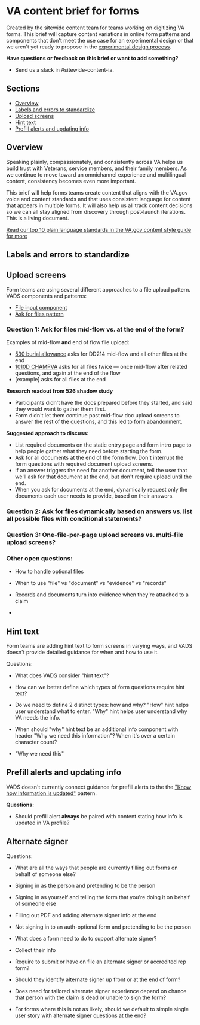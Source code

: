 # VA content brief for forms

Created by the sitewide content team for teams working on digitizing VA forms. This brief will capture content variations in online form patterns and components that don't meet the use case for an experimental design or that we aren't yet ready to propose in the [experimental design process](https://design.va.gov/about/contributing-to-the-design-system/experimental-components-and-patterns).

**Have questions or feedback on this brief or want to add something?**
- Send us a slack in #sitewide-content-ia.

## Sections

- [Overview](#overview)
- [Labels and errors to standardize](#labels-and-errors-to-standardize)
- [Upload screens](#upload-screens)
- [Hint text](#hint-text)
- [Prefill alerts and updating info](#prefill-alerts-and-updating-info)

## Overview

Speaking plainly, compassionately, and consistently across VA helps us build trust with Veterans, service members, and their family members. As we continue to move toward an omnichannel experience and multilingual content, consistency becomes even more important.  

This brief will help forms teams create content that aligns with the VA.gov voice and content standards and that uses consistent language for content that appears in multiple forms. It will also help us all track content decisions so we can all stay aligned from discovery through post-launch iterations. This is a living document. 

[Read our top 10 plain language standards in the VA.gov content style guide for more](https://design.va.gov/content-style-guide/content-principles/plain-language)

## Labels and errors to standardize


## Upload screens
Form teams are using several different approaches to a file upload pattern. 
VADS components and patterns:
- [File input component](https://design.va.gov/components/form/file-input)
- [Ask for files pattern](https://design.va.gov/patterns/ask-users-for/files)

### Question 1: Ask for files mid-flow vs. at the end of the form?
Examples of mid-flow **and** end of flow file upload: 
- [530 burial allowance](https://www.figma.com/file/jpJQSCKiGegacdW4RH5uQB/Burial-530-2024-Updates-MVP?type=design&node-id=0-3489&mode=design&t=jg5rnADWwfXSZwQS-0) asks for DD214 mid-flow and all other files at the end
- [1010D CHAMPVA](https://www.figma.com/file/HVQQBvkS9DJlNVehCwva4m/10-10d-Midpoint-Review?type=design&node-id=0-1&mode=design&t=nxuvEX0dZ9CSwBQe-0) asks for all files twice — once mid-flow after related questions, and again at the end of the flow
- [example] asks for all files at the end

**Research readout from 526 shadow study**
- Participants didn't have the docs prepared before they started, and said they would want to gather them first.
- Form didn't let them continue past mid-flow doc upload screens to answer the rest of the questions, and this led to form abandonment.

**Suggested approach to discuss:** 
- List required documents on the static entry page and form intro page to help people gather what they need before starting the form.
- Ask for all documents at the end of the form flow. Don't interrupt the form questions with required document upload screens.
- If an answer triggers the need for another document, tell the user that we'll ask for that document at the end, but don't require upload until the end.
- When you ask for documents at the end, dynamically request only the documents each user needs to provide, based on their answers.

### Question 2: Ask for files dynamically based on answers vs. list all possible files with conditional statements?

### Question 3: One-file-per-page upload screens vs. multi-file upload screens?

### Other open questions:
- How to handle optional files
- When to use "file" vs "document" vs "evidence" vs "records"

- Records and documents turn into evidence when they're attached to a claim
- 

## Hint text
Form teams are adding hint text to form screens in varying ways, and VADS doesn't provide detailed guidance for when and how to use it.

Questions:
- What does VADS consider "hint text"?
- How can we better define which types of form questions require hint text?
- Do we need to define 2 distinct types: how and why? "How" hint helps user understand what to enter. "Why" hint helps user understand why VA needs the info.
- When should "why" hint text be an additional info component with header "Why we need this information"? When it's over a certain character count?

- "Why we need this" 

## Prefill alerts and updating info
VADS doesn't currently connect guidance for prefill alerts to the the ["Know how information is updated"](https://design.va.gov/patterns/help-users-to/know-how-their-information-is-updated) pattern.

**Questions:**
- Should prefill alert **always** be paired with content stating how info is updated in VA profile?

## Alternate signer

Questions:
- What are all the ways that people are currently filling out forms on behalf of someone else?
- Signing in as the person and pretending to be the person
- Signing in as yourself and telling the form that you're doing it on behalf of someone else
- Filling out PDF and adding alternate signer info at the end
- Not signing in to an auth-optional form and pretending to be the person

- What does a form need to do to support alternate signer?
- Collect their info
- Require to submit or have on file an alternate signer or accredited rep form?
- Should they identify alternate signer up front or at the end of form?

- Does need for tailored alternate signer experience depend on chance that person with the claim is dead or unable to sign the form?
- For forms where this is not as likely, should we default to simple single user story with alternate signer questions at the end?
